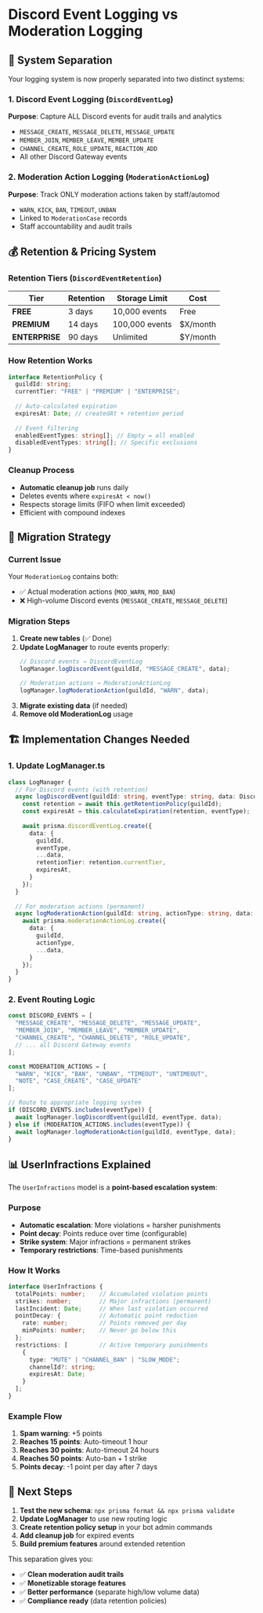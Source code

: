# Discord Event Logging vs Moderation Logging

## 🔄 **System Separation**

Your logging system is now properly separated into two distinct systems:

### 1. **Discord Event Logging** (`DiscordEventLog`)
**Purpose**: Capture ALL Discord events for audit trails and analytics
- `MESSAGE_CREATE`, `MESSAGE_DELETE`, `MESSAGE_UPDATE`
- `MEMBER_JOIN`, `MEMBER_LEAVE`, `MEMBER_UPDATE`
- `CHANNEL_CREATE`, `ROLE_UPDATE`, `REACTION_ADD`
- All other Discord Gateway events

### 2. **Moderation Action Logging** (`ModerationActionLog`)
**Purpose**: Track ONLY moderation actions taken by staff/automod
- `WARN`, `KICK`, `BAN`, `TIMEOUT`, `UNBAN`
- Linked to `ModerationCase` records
- Staff accountability and audit trails

## 💰 **Retention & Pricing System**

### **Retention Tiers** (`DiscordEventRetention`)

| Tier | Retention | Storage Limit | Cost |
|------|-----------|---------------|------|
| **FREE** | 3 days | 10,000 events | Free |
| **PREMIUM** | 14 days | 100,000 events | $X/month |
| **ENTERPRISE** | 90 days | Unlimited | $Y/month |

### **How Retention Works**
```typescript
interface RetentionPolicy {
  guildId: string;
  currentTier: "FREE" | "PREMIUM" | "ENTERPRISE";
  
  // Auto-calculated expiration
  expiresAt: Date; // createdAt + retention period
  
  // Event filtering
  enabledEventTypes: string[]; // Empty = all enabled
  disabledEventTypes: string[]; // Specific exclusions
}
```

### **Cleanup Process**
- **Automatic cleanup job** runs daily
- Deletes events where `expiresAt < now()`
- Respects storage limits (FIFO when limit exceeded)
- Efficient with compound indexes

## 🔧 **Migration Strategy**

### **Current Issue**
Your `ModerationLog` contains both:
- ✅ Actual moderation actions (`MOD_WARN`, `MOD_BAN`)
- ❌ High-volume Discord events (`MESSAGE_CREATE`, `MESSAGE_DELETE`)

### **Migration Steps**
1. **Create new tables** (✅ Done)
2. **Update LogManager** to route events properly:
   ```typescript
   // Discord events → DiscordEventLog
   logManager.logDiscordEvent(guildId, "MESSAGE_CREATE", data);
   
   // Moderation actions → ModerationActionLog
   logManager.logModerationAction(guildId, "WARN", data);
   ```
3. **Migrate existing data** (if needed)
4. **Remove old ModerationLog** usage

## 🏗️ **Implementation Changes Needed**

### **1. Update LogManager.ts**
```typescript
class LogManager {
  // For Discord events (with retention)
  async logDiscordEvent(guildId: string, eventType: string, data: DiscordEventData) {
    const retention = await this.getRetentionPolicy(guildId);
    const expiresAt = this.calculateExpiration(retention, eventType);
    
    await prisma.discordEventLog.create({
      data: {
        guildId,
        eventType,
        ...data,
        retentionTier: retention.currentTier,
        expiresAt,
      }
    });
  }
  
  // For moderation actions (permanent)
  async logModerationAction(guildId: string, actionType: string, data: ModerationActionData) {
    await prisma.moderationActionLog.create({
      data: {
        guildId,
        actionType,
        ...data,
      }
    });
  }
}
```

### **2. Event Routing Logic**
```typescript
const DISCORD_EVENTS = [
  "MESSAGE_CREATE", "MESSAGE_DELETE", "MESSAGE_UPDATE",
  "MEMBER_JOIN", "MEMBER_LEAVE", "MEMBER_UPDATE",
  "CHANNEL_CREATE", "CHANNEL_DELETE", "ROLE_UPDATE",
  // ... all Discord Gateway events
];

const MODERATION_ACTIONS = [
  "WARN", "KICK", "BAN", "UNBAN", "TIMEOUT", "UNTIMEOUT",
  "NOTE", "CASE_CREATE", "CASE_UPDATE"
];

// Route to appropriate logging system
if (DISCORD_EVENTS.includes(eventType)) {
  await logManager.logDiscordEvent(guildId, eventType, data);
} else if (MODERATION_ACTIONS.includes(eventType)) {
  await logManager.logModerationAction(guildId, eventType, data);
}
```

## 📊 **UserInfractions Explained**

The `UserInfractions` model is a **point-based escalation system**:

### **Purpose**
- **Automatic escalation**: More violations = harsher punishments
- **Point decay**: Points reduce over time (configurable)
- **Strike system**: Major infractions = permanent strikes
- **Temporary restrictions**: Time-based punishments

### **How It Works**
```typescript
interface UserInfractions {
  totalPoints: number;    // Accumulated violation points
  strikes: number;        // Major infractions (permanent)
  lastIncident: Date;     // When last violation occurred
  pointDecay: {           // Automatic point reduction
    rate: number;         // Points removed per day
    minPoints: number;    // Never go below this
  };
  restrictions: [         // Active temporary punishments
    {
      type: "MUTE" | "CHANNEL_BAN" | "SLOW_MODE";
      channelId?: string;
      expiresAt: Date;
    }
  ];
}
```

### **Example Flow**
1. **Spam warning**: +5 points
2. **Reaches 15 points**: Auto-timeout 1 hour
3. **Reaches 30 points**: Auto-timeout 24 hours
4. **Reaches 50 points**: Auto-ban + 1 strike
5. **Points decay**: -1 point per day after 7 days

## 🎯 **Next Steps**

1. **Test the new schema**: `npx prisma format && npx prisma validate`
2. **Update LogManager** to use new routing logic
3. **Create retention policy setup** in your bot admin commands
4. **Add cleanup job** for expired events
5. **Build premium features** around extended retention

This separation gives you:
- ✅ **Clean moderation audit trails**
- ✅ **Monetizable storage features**
- ✅ **Better performance** (separate high/low volume data)
- ✅ **Compliance ready** (data retention policies)